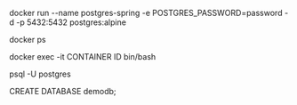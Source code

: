 docker run --name postgres-spring -e POSTGRES_PASSWORD=password -d -p 5432:5432 postgres:alpine

docker ps

docker exec -it CONTAINER ID bin/bash

psql -U postgres

CREATE DATABASE demodb;
